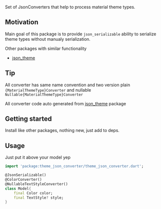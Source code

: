Set of JsonConverters that help to process material theme types.

## Motivation
Main goal of this package is to provide `json_serializable` ability to serialize theme types without manualy serialization.

Other packages with similar functionality
 - [json_theme](https://pub.dev/packages/json_theme)


## Tip
All converter has same name convention
and two version plain `{MaterialThemeType}Converter` and nullable `Nullable{MaterialThemeType}Converter`

All converter code auto generated from [json_theme](https://pub.dev/packages/json_theme) package

## Getting started
Install like other packages, nothing new, just add to deps.

## Usage

Just put it above your model yep
```dart
import 'package:theme_json_converter/theme_json_converter.dart';

@JsonSerializable()
@ColorConverter()
@NullableTextStyleConverter()
class Model{
    final Color color;
    final TextStyle? style;
}

```

